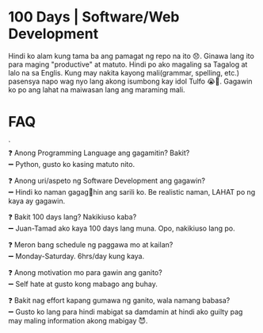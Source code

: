 
# 100 Days | Software/Web Development 
Hindi ko alam kung tama ba ang pamagat ng repo na ito :disappointed:. Ginawa lang ito para maging "productive" at matuto.  Hindi po ako magaling sa Tagalog at lalo na sa Englis. Kung may nakita kayong mali(grammar, spelling, etc.) pasensya napo wag nyo lang akong isumbong kay idol Tulfo :sob::pray:. Gagawin ko po ang lahat na maiwasan lang ang maraming mali. 

# FAQ

 `  
:question: Anong Programming Language ang gagamitin? Bakit?  
 :heavy_minus_sign: Python, gusto ko kasing matuto nito. 
 
:question: Anong uri/aspeto ng Software Development ang gagawin?  
:heavy_minus_sign: Hindi ko naman gagag:shit:hin ang sarili ko. Be realistic naman, LAHAT po ng kaya ay gagawin.

:question: Bakit 100 days lang? Nakikiuso kaba?  
:heavy_minus_sign:  Juan-Tamad ako kaya 100 days lang muna. Opo, nakikiuso lang po.

:question: Meron bang schedule ng paggawa mo at kailan?  
 :heavy_minus_sign:  Monday-Saturday. 6hrs/day kung kaya.

:question: Anong motivation mo para gawin ang ganito?  
:heavy_minus_sign: Self hate at gusto kong mabago ang buhay.

:question: Bakit nag effort kapang gumawa ng ganito, wala namang babasa?  
:heavy_minus_sign: Gusto ko lang para hindi mabigat sa damdamin at hindi ako guilty pag may maling information akong mabigay :smiling_imp:.


